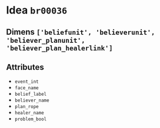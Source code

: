 # Idea `br00036`

## Dimens `['beliefunit', 'believerunit', 'believer_planunit', 'believer_plan_healerlink']`

## Attributes
- `event_int`
- `face_name`
- `belief_label`
- `believer_name`
- `plan_rope`
- `healer_name`
- `problem_bool`
